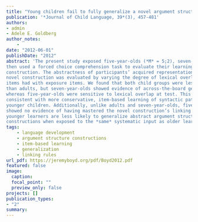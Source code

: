 ```yaml
---
title: "Young children fail to fully generalize a novel argument structure construction when exposed to the same input as older learners"
publication: '*Journal of Child Language, 39*(3), 457-481'
authors:
- admin
- Adele E. Goldberg
author_notes:
    -
date: "2012-06-01"
publishDate: "2012"
abstract: 'The present study exposed five-year-olds (*M* = 5;2), seven-year-olds (*M* = 7;6) and adults (*M* = 22;4) to instances of a novel phrasal construction,
then used a forced choice comprehension task to evaluate their learning of the
construction. The abstractness of participants’ acquired representations of the
novel construction was evaluated by varying the degree of lexical overlap that test
items had with exposure items. We found that both child groups were less proficient
than adults, but seven-year-olds showed evidence of across-the-board generalization
whereas five-year-olds were sensitive to lexical overlap at test. This outcome is
consistent with more conservative, item-based learning of syntactic patterns in
younger children. Additionally, unlike adults and seven-year-olds, five-year-olds
showed no evidence of having mastered the novel construction’s linking rules. Thus,
younger learners are less likely to generalize abstract argument structure
constructions when exposed to the *same* systematic input as older learners.'
tags:
    - language development
    - argument structure constructions
    - item-based learning
    - generalization
    - linking rules
url_pdf: https://jeremyboyd.org/pdf/Boyd2012.pdf
featured: false
image:
  caption:
  focal_point: ""
  preview_only: false
projects: []
publication_types:
- "2"
summary: 
---
```

